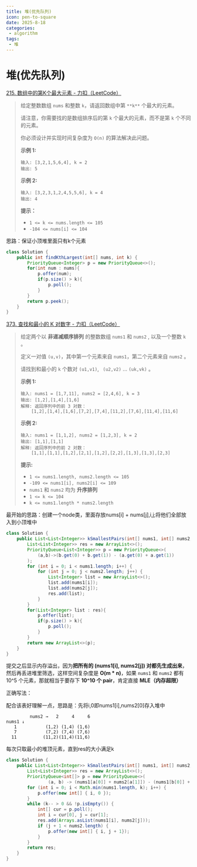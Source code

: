 ```yaml
---
title: 堆(优先队列)
icon: pen-to-square
date: 2025-8-18
categories:
 - algorithm
tags:
 - 堆
---
```


# 堆(优先队列)

[215. 数组中的第K个最大元素 - 力扣（LeetCode）](https://leetcode.cn/problems/kth-largest-element-in-an-array/?envType=study-plan-v2&envId=top-interview-150)

>给定整数数组 `nums` 和整数 `k`，请返回数组中第 `**k**` 个最大的元素。
>
>请注意，你需要找的是数组排序后的第 `k` 个最大的元素，而不是第 `k` 个不同的元素。
>
>你必须设计并实现时间复杂度为 `O(n)` 的算法解决此问题。
>
> 
>
>**示例 1:**
>
>```
>输入: [3,2,1,5,6,4], k = 2
>输出: 5
>```
>
>**示例 2:**
>
>```
>输入: [3,2,3,1,2,4,5,5,6], k = 4
>输出: 4
>```
>
> 
>
>**提示：**
>
>- `1 <= k <= nums.length <= 105`
>- `-104 <= nums[i] <= 104`

思路：保证小顶堆里面只有k个元素


```java
class Solution {
    public int findKthLargest(int[] nums, int k) {
        PriorityQueue<Integer> p = new PriorityQueue<>();
        for(int num : nums){
            p.offer(num);
            if(p.size() > k){
                p.poll();
            }
        }
        return p.peek();
    }
}
```

[373. 查找和最小的 K 对数字 - 力扣（LeetCode）](https://leetcode.cn/problems/find-k-pairs-with-smallest-sums/description/?envType=study-plan-v2&envId=top-interview-150)

>给定两个以 **非递减顺序排列** 的整数数组 `nums1` 和 `nums2` , 以及一个整数 `k` 。
>
>定义一对值 `(u,v)`，其中第一个元素来自 `nums1`，第二个元素来自 `nums2` 。
>
>请找到和最小的 `k` 个数对 `(u1,v1)`, ` (u2,v2)` ...  `(uk,vk)` 。
>
> 
>
>**示例 1:**
>
>```
>输入: nums1 = [1,7,11], nums2 = [2,4,6], k = 3
>输出: [1,2],[1,4],[1,6]
>解释: 返回序列中的前 3 对数：
>     [1,2],[1,4],[1,6],[7,2],[7,4],[11,2],[7,6],[11,4],[11,6]
>```
>
>**示例 2:**
>
>```
>输入: nums1 = [1,1,2], nums2 = [1,2,3], k = 2
>输出: [1,1],[1,1]
>解释: 返回序列中的前 2 对数：
>     [1,1],[1,1],[1,2],[2,1],[1,2],[2,2],[1,3],[1,3],[2,3]
>```
>
> 
>
>**提示:**
>
>- `1 <= nums1.length, nums2.length <= 105`
>- `-109 <= nums1[i], nums2[i] <= 109`
>- `nums1` 和 `nums2` 均为 **升序排列**
>- `1 <= k <= 104`
>- `k <= nums1.length * nums2.length`

最开始的思路：创建一个node类，里面存放nums[i] + nums[j],i,j;将他们全部放入到小顶堆中

```java
class Solution {
    public List<List<Integer>> kSmallestPairs(int[] nums1, int[] nums2, int k) {
        List<List<Integer>> res = new ArrayList<>();
        PriorityQueue<List<Integer>> p = new PriorityQueue<>(
            (a,b)->(b.get(0) + b.get(1)) - (a.get(0) + a.get(1))
        );
        for (int i = 0; i < nums1.length; i++) {
            for (int j = 0; j < nums2.length; j++) {
                List<Integer> list = new ArrayList<>();
                list.add(nums1[i]);
                list.add(nums2[j]);
                res.add(list);
            }
        }
        for(List<Integer> list : res){
            p.offer(list);
            if(p.size() > k){
                p.poll();
            }
        }
        return new ArrayList<>(p);
    }
}
```

提交之后显示内存溢出，因为**把所有的 (nums1[i], nums2[j]) 对都先生成出来**，然后再丢进堆里筛选，这样空间复杂度是 **O(m \* n)**，如果 `nums1` 和 `nums2` 都有 10^5 个元素，那就相当于要存下 **10^10 个 pair**，肯定直接 **MLE（内存超限）**

正确写法：

配合该表好理解一点，思路是：先将i,0即nums1[i],nums2[0]存入堆中

```
         nums2 →   2     4     6
nums1 ↓
   1           (1,2) (1,4) (1,6)
   7           (7,2) (7,4) (7,6)
  11          (11,2)(11,4)(11,6)
```

每次只取最小的堆顶元素，直到res的大小满足k

```java
class Solution {
    public List<List<Integer>> kSmallestPairs(int[] nums1, int[] nums2, int k) {
        List<List<Integer>> res = new ArrayList<>();
        PriorityQueue<int[]> p = new PriorityQueue<>(
                (a, b) -> (nums1[a[0]] + nums2[a[1]]) - (nums1[b[0]] + nums2[b[1]]));
        for (int i = 0; i < Math.min(nums1.length, k); i++) {
            p.offer(new int[] { i, 0 });
        }
        while (k-- > 0 && !p.isEmpty()) {
            int[] cur = p.poll();
            int i = cur[0], j = cur[1];
            res.add(Arrays.asList(nums1[i], nums2[j]));
            if (j + 1 < nums2.length) {
                p.offer(new int[] { i, j + 1});
            }
        }
        return res;
    }
}
```



